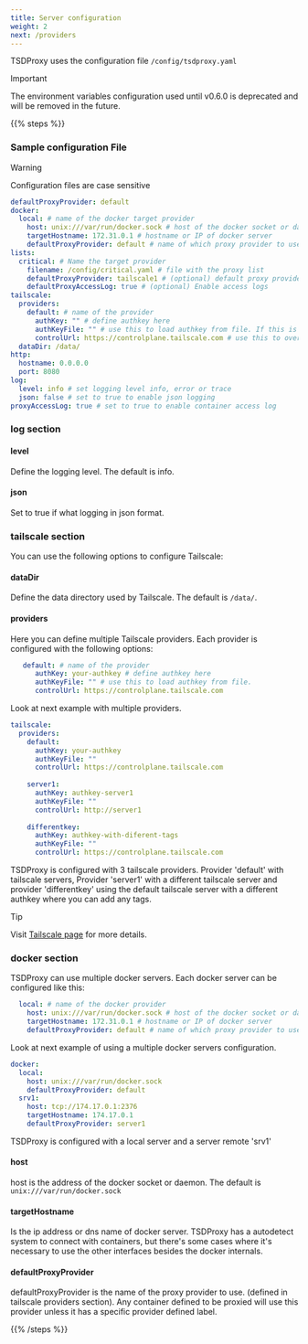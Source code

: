 ```yaml
---
title: Server configuration
weight: 2
next: /providers
---
```



TSDProxy uses the configuration file `/config/tsdproxy.yaml`

> [!IMPORTANT]
> The environment variables configuration used until v0.6.0 is deprecated and
> will be removed in the future.

{{% steps %}}

### Sample configuration File

> [!WARNING]
> Configuration files are case sensitive

```yaml  {filename="/config/tsdproxy.yaml"}
defaultProxyProvider: default
docker:
  local: # name of the docker target provider
    host: unix:///var/run/docker.sock # host of the docker socket or daemon
    targetHostname: 172.31.0.1 # hostname or IP of docker server
    defaultProxyProvider: default # name of which proxy provider to use
lists:
  critical: # Name the target provider
    filename: /config/critical.yaml # file with the proxy list
    defaultProxyProvider: tailscale1 # (optional) default proxy provider
    defaultProxyAccessLog: true # (optional) Enable access logs
tailscale:
  providers:
    default: # name of the provider
      authKey: "" # define authkey here
      authKeyFile: "" # use this to load authkey from file. If this is defined, Authkey is ignored
      controlUrl: https://controlplane.tailscale.com # use this to override the default control URL
  dataDir: /data/
http:
  hostname: 0.0.0.0
  port: 8080
log:
  level: info # set logging level info, error or trace
  json: false # set to true to enable json logging
proxyAccessLog: true # set to true to enable container access log
```

### log section

#### level

Define the logging level. The default is info.

#### json

Set to true if what logging in json format.

### tailscale section

You can use the following options to configure Tailscale:

#### dataDir

Define the data directory used by Tailscale. The default is `/data/`.

#### providers

Here you can define multiple Tailscale providers. Each provider is configured
with the following options:

```yaml  {filename="/config/tsdproxy.yaml"}
   default: # name of the provider
      authKey: your-authkey # define authkey here
      authKeyFile: "" # use this to load authkey from file.
      controlUrl: https://controlplane.tailscale.com 
```

Look at next example with multiple providers.

```yaml  {filename="/config/tsdproxy.yaml"}
tailscale:
  providers:
    default:
      authKey: your-authkey
      authKeyFile: ""
      controlUrl: https://controlplane.tailscale.com
 
    server1:
      authKey: authkey-server1
      authKeyFile: ""
      controlUrl: http://server1
 
    differentkey:
      authKey: authkey-with-diferent-tags
      authKeyFile: ""
      controlUrl: https://controlplane.tailscale.com
```

TSDProxy is configured with 3 tailscale providers. Provider 'default' with tailscale
servers, Provider 'server1' with a different tailscale server and provider 'differentkey'
using the default tailscale server with a different authkey where you can add any
tags.

> [!TIP]
> Visit [Tailscale page](../advanced/tailscale/) for more details.

### docker section

TSDProxy can use multiple docker servers. Each docker server can be configured
like this:

```yaml  {filename="/config/tsdproxy.yaml"}
  local: # name of the docker provider
    host: unix:///var/run/docker.sock # host of the docker socket or daemon
    targetHostname: 172.31.0.1 # hostname or IP of docker server
    defaultProxyProvider: default # name of which proxy provider to use
```

Look at next example of using a multiple docker servers configuration.

```yaml  {filename="/config/tsdproxy.yaml"}
docker:
  local: 
    host: unix:///var/run/docker.sock 
    defaultProxyProvider: default 
  srv1: 
    host: tcp://174.17.0.1:2376
    targetHostname: 174.17.0.1
    defaultProxyProvider: server1
```

TSDProxy is configured with a local server and a server remote 'srv1'

#### host

host is the address of the docker socket or daemon. The default is `unix:///var/run/docker.sock`

#### targetHostname

Is the ip address or dns name of docker server. TSDProxy has a autodetect system
to connect with containers, but there's some cases where it's necessary to use
the other interfaces besides the docker internals.

#### defaultProxyProvider

defaultProxyProvider is the name of the proxy provider to use. (defined in tailscale
providers section). Any container defined to be proxied will use this provider
unless it has a specific provider defined label.

{{% /steps %}}
